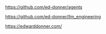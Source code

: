 https://github.com/ed-donner/agents

https://github.com/ed-donner/llm_engineering

https://edwarddonner.com/
